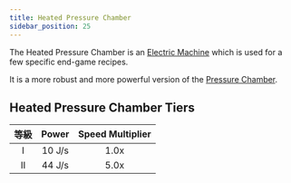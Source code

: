 ```yaml
---
title: Heated Pressure Chamber
sidebar_position: 25
---
```


The Heated Pressure Chamber is an [Electric Machine](../Electric-Machines.md) which is used for a few specific end-game recipes.

It is a more robust and more powerful version of the [Pressure Chamber](../../Basic-Machines/Pressure-Chamber.md).

## Heated Pressure Chamber Tiers

| 等級 | Power  | Speed Multiplier |
|:--:|:------:|:----------------:|
| I  | 10 J/s |       1.0x       |
| II | 44 J/s |       5.0x       |

